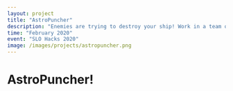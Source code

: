 ```yaml
---
layout: project
title: "AstroPuncher"
description: "Enemies are trying to destroy your ship! Work in a team of two to protect your ship from incoming asteroids and take down the enemy ship, in this 2v2 VR and Tablet game!"
time: "February 2020"
event: "SLO Hacks 2020"
image: /images/projects/astropuncher.png
---
```


# AstroPuncher!